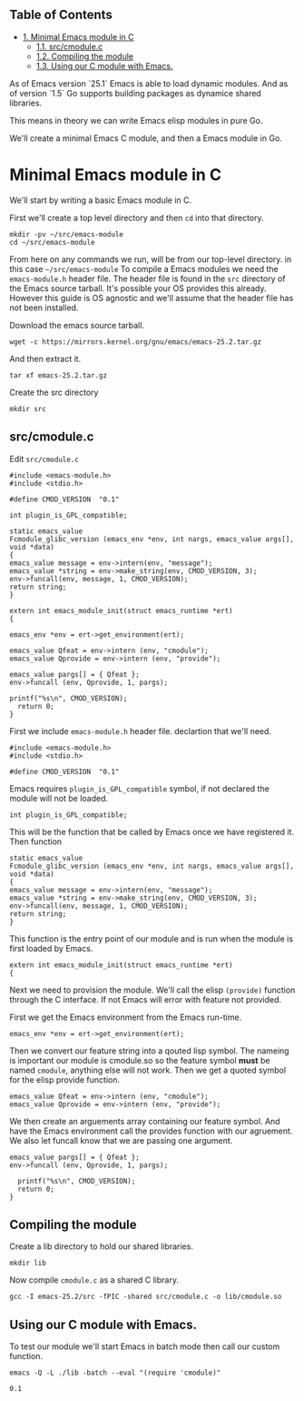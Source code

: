 <div id="table-of-contents">
<h2>Table of Contents</h2>
<div id="text-table-of-contents">
<ul>
<li><a href="#orgfc681ec">1. Minimal Emacs module in C</a>
<ul>
<li><a href="#orgf4de443">1.1. src/cmodule.c</a></li>
<li><a href="#org86d5c95">1.2. Compiling the module</a></li>
<li><a href="#orgaf9f99e">1.3. Using our C module with Emacs.</a></li>
</ul>
</li>
</ul>
</div>
</div>
As of Emacs version `25.1` Emacs is able to load dynamic modules. And as of
version `1.5` Go supports building packages as dynamice shared libraries.

This means in theory we can write Emacs elisp modules in pure Go.

We'll create a minimal Emacs C module, and then a Emacs module in Go.


<a id="orgfc681ec"></a>

# Minimal Emacs module in C

We'll start by writing a basic Emacs module in C.

First we'll create a top level directory and then `cd` into that directory.

    mkdir -pv ~/src/emacs-module
    cd ~/src/emacs-module

From here on any commands we run, will be from our top-level directory. in this
case `~/src/emacs-module`
To compile a Emacs modules we need the `emacs-module.h` header file. The header
file is found in the `src` directory of the Emacs source tarball. It's possible your
OS provides this already. However this guide is OS agnostic and we'll assume
that the header file has not been installed.

Download the emacs source tarball.

    wget -c https://mirrors.kernel.org/gnu/emacs/emacs-25.2.tar.gz

And then extract it.

    tar xf emacs-25.2.tar.gz

Create the src directory

    mkdir src


<a id="orgf4de443"></a>

## src/cmodule.c

Edit `src/cmodule.c`

    #include <emacs-module.h>
    #include <stdio.h>

    #define CMOD_VERSION  "0.1"

    int plugin_is_GPL_compatible;

    static emacs_value
    Fcmodule_glibc_version (emacs_env *env, int nargs, emacs_value args[], void *data)
    {
    emacs_value message = env->intern(env, "message");
    emacs_value *string = env->make_string(env, CMOD_VERSION, 3);
    env->funcall(env, message, 1, CMOD_VERSION);
    return string;
    }

    extern int emacs_module_init(struct emacs_runtime *ert)
    {

    emacs_env *env = ert->get_environment(ert);

    emacs_value Qfeat = env->intern (env, "cmodule");
    emacs_value Qprovide = env->intern (env, "provide");

    emacs_value pargs[] = { Qfeat };
    env->funcall (env, Qprovide, 1, pargs);

    printf("%s\n", CMOD_VERSION);
      return 0;
    }

First we include `emacs-module.h` header file.
declartion that we'll need.

    #include <emacs-module.h>
    #include <stdio.h>

    #define CMOD_VERSION  "0.1"

Emacs requires `plugin_is_GPL_compatible` symbol, if not declared the module
will not be loaded.

    int plugin_is_GPL_compatible;

This will be the function that be called by Emacs once we have registered it.
Then function

    static emacs_value
    Fcmodule_glibc_version (emacs_env *env, int nargs, emacs_value args[], void *data)
    {
    emacs_value message = env->intern(env, "message");
    emacs_value *string = env->make_string(env, CMOD_VERSION, 3);
    env->funcall(env, message, 1, CMOD_VERSION);
    return string;
    }

This function is the entry point of our module and is run when the module is first
loaded by Emacs.

    extern int emacs_module_init(struct emacs_runtime *ert)
    {

Next we need to provision the module. We'll call the elisp `(provide)` function
through the C interface. If not Emacs will error with feature not provided.

First we get the Emacs environment from the Emacs run-time.

    emacs_env *env = ert->get_environment(ert);

Then we convert our feature string into a qouted lisp symbol. The nameing is important
our module is cmodule.so so the feature symbol **must** be named `cmodule`,
anything else will not work. Then we get a quoted symbol for the elisp provide function.

    emacs_value Qfeat = env->intern (env, "cmodule");
    emacs_value Qprovide = env->intern (env, "provide");

We then create an arguements array containing our feature symbol. And have the
Emacs environment call the provides function with our agruement. We also let
funcall know that we are passing one argument.

    emacs_value pargs[] = { Qfeat };
    env->funcall (env, Qprovide, 1, pargs);

      printf("%s\n", CMOD_VERSION);
      return 0;
    }


<a id="org86d5c95"></a>

## Compiling the module

Create a lib directory to hold our shared libraries.

    mkdir lib

Now compile `cmodule.c` as a shared C library.

    gcc -I emacs-25.2/src -fPIC -shared src/cmodule.c -o lib/cmodule.so


<a id="orgaf9f99e"></a>

## Using our C module with Emacs.

To test our module we'll start Emacs in batch mode then call our custom function.

    emacs -Q -L ./lib -batch --eval "(require 'cmodule)"

    0.1

